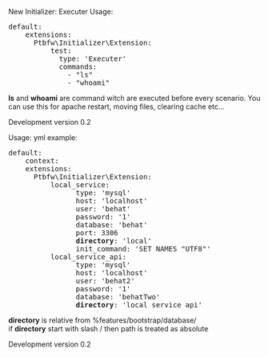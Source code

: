 New Initializer: Executer
Usage:

<pre>
default:
    extensions:
      Ptbfw\Initializer\Extension:
          test:
            type: 'Executer'
            commands:
              - "ls"
              - "whoami"
</pre>

<b>ls</b> and <b>whoami</b> are command witch are executed before every scenario.
You can use this for apache restart, moving files, clearing cache etc...

Development version 0.2

Usage:
yml example:
<pre>
default:
    context:
    extensions:
      Ptbfw\Initializer\Extension:
          local_service:
                type: 'mysql'
                host: 'localhost'
                user: 'behat'
                password: '1'
                database: 'behat'
                port: 3306
                <b>directory</b>: 'local'
                init_command: 'SET NAMES "UTF8"'
          local_service_api:
                type: 'mysql'
                host: 'localhost'
                user: 'behat2'
                password: '1'
                database: 'behatTwo'
                <b>directory</b>: 'local_service_api'
</pre>

<b>directory</b> is relative from %features/bootstrap/database/<br>
if <b>directory</b> start with slash / then path is treated as absolute

Development version 0.2